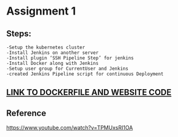 # Assignment 1

## Steps:
    -Setup the kubernetes cluster
    -Install Jenkins on another server
    -Install plugin ‘SSH Pipeline Step’ for jenkins
    -Install Docker along with Jenkins
    -Setup user group for CurrentUser and Jenkins
    -created Jenkins Pipeline script for continuous Deployment

## [LINK TO DOCKERFILE AND WEBSITE CODE](https://github.com/NehaMahindrakar/springboot-with-docker)

## Reference
https://www.youtube.com/watch?v=TPMUxsRI1OA
